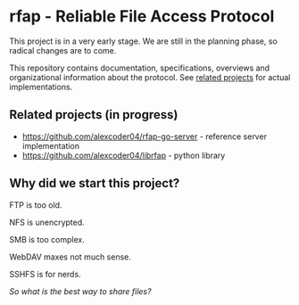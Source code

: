 
# rfap - Reliable File Access Protocol

This project is in a very early stage. We are still in the planning phase, so
radical changes are to come.

This repository contains documentation, specifications, overviews and
organizational information about the protocol. See
[related projects](#related-projects-in-progress) for actual implementations.

## Related projects (in progress)

 - https://github.com/alexcoder04/rfap-go-server - reference server implementation
 - https://github.com/alexcoder04/librfap - python library

## Why did we start this project?

FTP is too old.

NFS is unencrypted.

SMB is too complex.

WebDAV maxes not much sense.

SSHFS is for nerds.

*So what is the best way to share files?*

